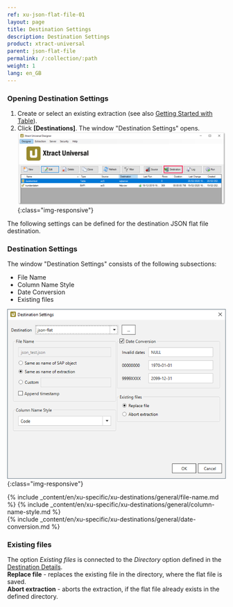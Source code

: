 ```yaml
---
ref: xu-json-flat-file-01
layout: page
title: Destination Settings
description: Destination Settings
product: xtract-universal
parent: json-flat-file
permalink: /:collection/:path
weight: 1
lang: en_GB
---
```


### Opening Destination Settings

1. Create or select an existing extraction (see also [Getting Started with Table](../../getting-started-table/define-a-table-extraction)).
2. Click **[Destinations]**. The window "Destination Settings" opens.
![Destination-settings](/img/content/xu/xu_designer_destination.png){:class="img-responsive"}

The following settings can be defined for the destination JSON flat file destination.  
  
### Destination Settings
The window "Destination Settings" consists of the following subsections:
- File Name
- Column Name Style
- Date Conversion
- Existing files

![XU_flatfile_JSON_Destination](/img/content/xu/json/XU_flatfile_JSON_Destination.png){:class="img-responsive"}

{% include _content/en/xu-specific/xu-destinations/general/file-name.md %}
{% include _content/en/xu-specific/xu-destinations/general/column-name-style.md %}        
{% include _content/en/xu-specific/xu-destinations/general/date-conversion.md %}

### Existing files
The option *Existing files* is connected to the *Directory* option defined in the [Destination Details](./json-flat-file). <br>
**Replace file** - replaces the existing file in the directory, where the flat file is saved. <br>
**Abort extraction** - aborts the extraction, if the flat file already exists in the defined directory.
